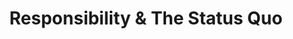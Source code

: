 ---
title: "Responsibility &amp; The Status Quo"
slide_title: 'Responsibility <span class="amp">&amp;</span> The Status Quo'
class: title shout
---